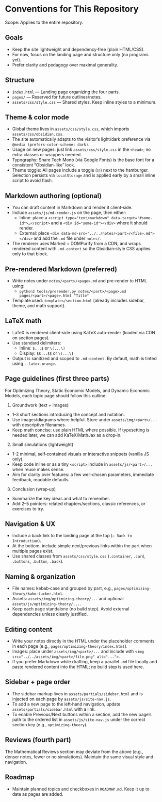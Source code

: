 Conventions for This Repository
===============================

Scope: Applies to the entire repository.

Goals
-----
- Keep the site lightweight and dependency‑free (plain HTML/CSS).
- For now, focus on the landing page and structure only (no programs yet).
- Prefer clarity and pedagogy over maximal generality.

Structure
---------
- `index.html` — Landing page organizing the four parts.
- `pages/` — Reserved for future outlines/notes.
- `assets/css/style.css` — Shared styles. Keep inline styles to a minimum.

Theme & color mode
------------------
- Global theme lives in `assets/css/style.css`, which imports `assets/css/obsidian.css`.
- The site automatically adapts to the visitor’s light/dark preference via `@media (prefers-color-scheme: dark)`.
- Usage on new pages: just link `assets/css/style.css` in the `<head>`; no extra classes or wrappers needed.
- Typography: Share Tech Mono (via Google Fonts) is the base font for a consistent “Obsidian-like” look.
- Theme toggle: All pages include a toggle (◎) next to the hamburger. Selection persists via `localStorage` and is applied early by a small inline script to avoid flash.

Markdown authoring (optional)
-----------------------------
- You can draft content in Markdown and render it client‑side.
- Include `assets/js/md-render.js` on the page, then either:
  - Inline: place a `<script type="text/markdown" data-target="#some-id">…</script>` and a `<div id="some-id"></div>` where it should render.
  - External: place `<div data-md-src="../../notes/<part>/<file>.md"></div>` and add the `.md` file under `notes/`.
- The renderer uses Marked + DOMPurify from a CDN, and wraps rendered content with `.md-content` so the Obsidian‑style CSS applies only to that block.

Pre-rendered Markdown (preferred)
---------------------------------
- Write notes under `notes/<part>/<page>.md` and pre-render to HTML using:
  - `python3 tools/prerender.py notes/<part>/<page>.md pages/<part>/<page>.html "Title"`
- Template used: `templates/section.html` (already includes sidebar, theme, and math support).

LaTeX math
----------
- LaTeX is rendered client‑side using KaTeX auto-render (loaded via CDN on section pages).
- Use standard delimiters:
  - Inline: `$...$` or `\(...\)`
  - Display: `$$...$$` or `\[...\]`
- Output is sanitized and scoped to `.md-content`. By default, math is tinted using `--latex-orange`.

Page guidelines (first three parts)
----------------------------------
For Optimizing Theory, Static Economic Models, and Dynamic Economic Models, each topic page should follow this outline:

1) Groundwork (text + images)
- 1–3 short sections introducing the concept and notation.
- Use images/diagrams where helpful. Store under `assets/img/<part>/...` with descriptive filenames.
- Keep math concise; use plain HTML where possible. If typesetting is needed later, we can add KaTeX/MathJax as a drop‑in.

2) Small simulations (lightweight)
- 1–2 minimal, self‑contained visuals or interactive snippets (vanilla JS only).
- Keep code inline or as a tiny `<script>` include in `assets/js/<part>/...` when reuse makes sense.
- Aim for clarity over features: a few well‑chosen parameters, immediate feedback, readable defaults.

3) Conclusion (wrap‑up)
- Summarize the key ideas and what to remember.
- Add 2–5 pointers: related chapters/sections, classic references, or exercises to try.

Navigation & UX
---------------
- Include a back link to the landing page at the top (`← Back to Introduction`).
- At the bottom, include simple next/previous links within the part when multiple pages exist.
- Use shared classes from `assets/css/style.css` (`.container`, `.card`, `.buttons`, `.button`, `.back`).

Naming & organization
---------------------
- File names: kebab‑case and grouped by part, e.g., `pages/optimizing-theory/kuhn-tucker.html`.
- Assets: `assets/img/optimizing-theory/...` and optional `assets/js/optimizing-theory/...`.
- Keep each page standalone (no build step). Avoid external dependencies unless clearly justified.

Editing content
---------------
- Write your notes directly in the HTML under the placeholder comments in each page (e.g., `pages/optimizing-theory/index.html`).
- Images: place under `assets/img/<part>/...` and include with `<img src="../../assets/img/<part>/file.png" alt="...">`.
- If you prefer Markdown while drafting, keep a parallel `.md` file locally and paste rendered content into the HTML; no build step is used here.

Sidebar + page order
--------------------
- The sidebar markup lives in `assets/partials/sidebar.html` and is injected on each page by `assets/js/site-nav.js`.
- To add a new page to the left‑hand navigation, update `assets/partials/sidebar.html` with a link.
- To enable Previous/Next buttons within a section, add the new page’s path to the ordered list in `assets/js/site-nav.js` under the correct section key (e.g., `optimizing-theory`).

Reviews (fourth part)
---------------------
The Mathematical Reviews section may deviate from the above (e.g., denser notes, fewer or no simulations). Maintain the same visual style and navigation.

Roadmap
-------
- Maintain planned topics and checkboxes in `ROADMAP.md`. Keep it up to date as pages are added.
